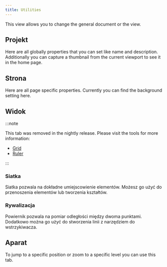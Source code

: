 ```yaml
---
title: Utilities
---
```


This view allows you to change the general document or the view.

## Projekt

Here are all globally properties that you can set like name and description.
Additionally you can capture a thumbnail from the current viewport to see it in the home page.

## Strona

Here are all page specific properties. Currently you can find the background setting here.

## Widok

:::note

This tab was removed in the nightly release.
Please visit the tools for more information:

- [Grid](/docs/v2/tools/grid)
- [Ruler](/docs/v2/tools/ruler)

:::

### Siatka

Siatka pozwala na dokładne umiejscowienie elementów. Możesz go użyć do przenoszenia elementów lub tworzenia kształtów.

### Rywalizacja

Powiernik pozwala na pomiar odległości między dwoma punktami. Dodatkowo można go użyć do stworzenia linii z narzędziem do wstrzykiwacza.

## Aparat

To jump to a specific position or zoom to a specific level you can use this tab.

